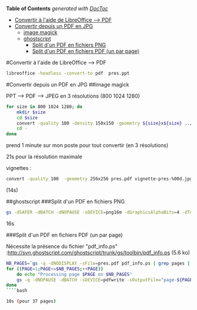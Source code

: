 <!-- START doctoc generated TOC please keep comment here to allow auto update -->
<!-- DON'T EDIT THIS SECTION, INSTEAD RE-RUN doctoc TO UPDATE -->
**Table of Contents**  *generated with [DocToc](https://github.com/thlorenz/doctoc)*

- [Convertir à l'aide de LibreOffice --> PDF](#convertir-%C3%A0-laide-de-libreoffice----pdf)
- [Convertir depuis un PDF en JPG](#convertir-depuis-un-pdf-en-jpg)
  - [image magick](#image-magick)
  - [ghostscript](#ghostscript)
    - [Split d'un PDF en fichiers PNG](#split-dun-pdf-en-fichiers-png)
    - [Split d'un PDF en fichiers PDF (un par page)](#split-dun-pdf-en-fichiers-pdf-un-par-page)

<!-- END doctoc generated TOC please keep comment here to allow auto update -->

#Convertir à l'aide de LibreOffice --> PDF

````bash
libreoffice -headless -convert-to pdf  pres.ppt
````

#Convertir depuis un PDF en JPG
##image magick

PPT --> PDF --> JPEG en 3 résolutions (800 1024 1280)

````bash
for size in 800 1024 1280; do
    mkdir $size
    cd $size
    convert -quality 100 -density 150x150 -geometry ${size}x${size} ../pres.pdf pres-%00d.jpg
    cd -
done
````

prend 1 minute sur mon poste pour tout convertir (en 3 résolutions)

21s pour la résolution maximale

vignettes :

````bash
convert -quality 100  -geometry 256x256 pres.pdf vignette-pres-%00d.jpg
````

(14s)

##ghostscript
###Split d'un PDF en fichiers PNG

````bash
gs -dSAFER -dBATCH -dNOPAUSE -sDEVICE=png16m -dGraphicsAlphaBits=4 -dTextAlphaBits=4 -sOutputFile='page-%00d.png' -r150 pres.pdf
````
16s 

###Split d'un PDF en fichiers PDF (un par page)

Nécessite la présence du fichier "pdf_info.ps"  :http://svn.ghostscript.com/ghostscript/trunk/gs/toolbin/pdf_info.ps (5.6 ko)

````bash
NB_PAGES=`gs -q -dNODISPLAY -sFile=pres.pdf pdf_info.ps | grep pages | awk '{print $3}'` && 
for ((PAGE=1;PAGE<=$NB_PAGES;++PAGE))
    do echo "Processing page $PAGE on $NB_PAGES"
    gs -q -dNOPAUSE -dBATCH -sDEVICE=pdfwrite -sOutputFile="page-${PAGE}.pdf" -dFirstPage=$PAGE -dLastPage=$PAGE pres.pdf 2> /dev/null
done
````bash

10s (pour 37 pages)

